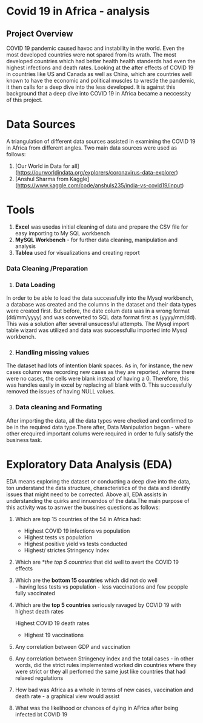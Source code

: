 # Covid 19  in Africa - analysis

## Project Overview 
COVID 19 pandemic  caused havoc and instability in the world. Even the most developed countries were not spared from its wrath. The most developed countries which had better health health standerds had  even the highest infections and death rates. Looking at the after effects of COVID 19 in countries like US and Canada as well as China, which are countries well known to have the economic and political muscles to wrestle the pandemic, it then calls for a deep dive into the less developed. It is against this background that a deep dive into COVID 19 in Africa became a neccessity of this project.

# Data Sources
A triangulation of different data sources assisted in examining the COVID 19 in Africa from different angles. Two main data sources were used as follows:  
 1. [Our World in Data for all] (https://ourworldindata.org/explorers/coronavirus-data-explorer)
 2. [Anshul Sharma from Kaggle] (https://www.kaggle.com/code/anshuls235/india-vs-covid19/input)

 # Tools
   
  1.  **Excel**  was usedas initial cleaning of data and prepare the CSV file for easy importing to My SQL workbench
  2.  **MySQL Workbench** - for further data cleaning, manipulation and analysis  
  3. **Tablea** used for visualizations and creating report
      
 ### Data Cleaning /Preparation
 1. ### Data Loading
In order to be able to load the data successfully into the Mysql workbench, a database was created and the columns in the dataset and their data types were created first. But before, the date colum data was in a wrong format (dd/mm/yyyy) and was converted to SQL data format first  as (yyyy/mm/dd). This was a solution after several unsucessful attempts. The Mysql import table wizard was utilized and data was successfullu imported into Mysql workbench.
  
2. ### Handling missing values
The dataset had lots of intention blank spaces. As in, for instance, the new cases column was recording new cases as they are reported, whenre there were no cases, the cells were blank instead of having a 0. Therefore, this was handles easily in excel by replacing all blank with 0. This successfully removed the issues of having NULL values.

3. ### Data cleaning and Formating
After importing the data, all the data types were checked and confirmed to be in the required data type.There after, Data Manipulation began - where other erequired important colums were required in order to fully satisfy the business task.

# Exploratory Data Analysis (EDA)
EDA means exploring the dataset or conducting a deep dive into the data, ton understand the data structure, characteristics of the data and identify issues that might need to be corrected. Above all, EDA assists in understanding the quirks and innuendos of the data.The main purpose of this activity was to asnwer the bussines questions as follows:
 1. Which are top 15 countries of the 54 in Africa had:
      - Highest COVID 19 infections vs population
      - Highest tests vs population
      - Highest positive yield vs tests conducted
      - Highest/ strictes Stringency Index
        
  2. Which are **the top 5 countries* that did well to avert the COVID 19 effects
  3. Which are the **bottom 15 countries** which did not do well  
          - having less tests vs population
          - less vaccinations and few peopple fully vaccinated
          
  4.  Which are the **top 5 countries** seriously ravaged by COVID 19 with highest death rates
         
      Highest COVID 19 death rates
      - Highest  19 vaccinations

   5. Any correlation between GDP and vaccination
   6. Any correlation between Stringency index and the total cases - in other words, did the strict rules implemented worked din countries where they were strict or they all perfomed the same just like countries that        had  relaxed regulations
   7. How bad was Africa as a whole in terms of new cases, vaccination and death rate - a graphical view would assist  
   9. What was the likelihood or chances of dying in AFrica after being infected bt COVID 19

##
